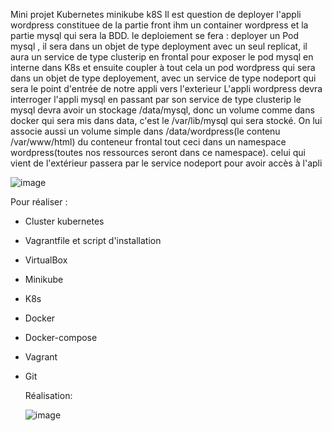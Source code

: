 Mini projet Kubernetes minikube k8S
Il est question de deployer l'appli wordpress constituee de la partie front ihm un container wordpress et la partie mysql qui sera la BDD.
le deploiement se fera : 
deployer un Pod mysql , il sera dans un objet de type deployment avec un seul replicat, il aura un service de type clusterip en frontal pour exposer le pod mysql en interne dans K8s et ensuite coupler à tout cela un pod wordpress qui sera dans un objet de type deployement, avec un service de type nodeport qui sera le point d'entrée de notre appli vers l'exterieur
L'appli wordpress devra interroger l'appli mysql en passant par son service de type clusterip
le mysql devra avoir un stockage /data/mysql, donc un volume comme dans docker  qui sera mis dans data, c'est le /var/lib/mysql qui sera stocké.
On lui associe aussi un volume simple dans /data/wordpress(le contenu /var/www/html) du conteneur frontal
tout ceci dans un namespace wordpress(toutes nos ressources seront dans ce namespace). celui qui vient de l'extérieur passera par le service nodeport pour avoir accès à l'apli

![image](https://github.com/ehueni1982/mini-projet-k8s/assets/157939806/32803b96-01a4-4bec-a46c-b552fd13de90)

Pour réaliser : 
- Cluster kubernetes
- Vagrantfile et script d'installation
- VirtualBox
- Minikube
- K8s
- Docker
- Docker-compose
- Vagrant
- Git

  Réalisation:

  ![image](https://github.com/ehueni1982/mini-projet-k8s/assets/157939806/0de32c2d-8358-401d-9ef9-d54eb4643b52)

  
